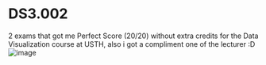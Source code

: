 # DS3.002

2 exams that got me Perfect Score (20/20) without extra credits for the Data Visualization course at USTH, also i got a compliment one of the lecturer :D
![image](https://github.com/user-attachments/assets/a9414cee-c4ae-4770-9999-128a4c5c8e52)
